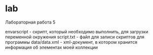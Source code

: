 # lab
Лабораторная работа 5

envarscript - скрипт, который необходимо выполнить, для загрузки переменной окружения
script.txt - файл для записи скриптов для программы
data/data.xml - xml-документ, в котором хранится информация об элементах моей коллекции
